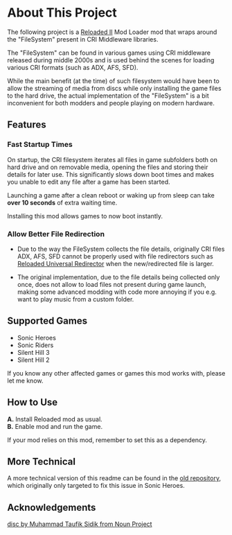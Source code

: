 # About This Project

The following project is a [Reloaded II](https://github.com/Reloaded-Project/Reloaded-II) Mod Loader mod that wraps around the "FileSystem" present in CRI Middleware libraries.

The "FileSystem" can be found in various games using CRI middleware released during middle 2000s and is used behind the scenes for loading various CRI formats (such as ADX, AFS, SFD).

While the main benefit (at the time) of such filesystem would have been to allow the streaming of media from discs while only installing the game files to the hard drive, the actual implementation of the "FileSystem" is a bit inconvenient for both modders and people playing on modern hardware.

## Features

### Fast Startup Times
On startup, the CRI filesystem iterates all files in game subfolders both on hard drive and on removable media, opening the files and storing their details for later use. This significantly slows down boot times and makes you unable to edit any file after a game has been started.

Launching a game after a clean reboot or waking up from sleep can take **over 10 seconds** of extra waiting time.

Installing this mod allows games to now boot instantly.

### Allow Better File Redirection
- Due to the way the FileSystem collects the file details, originally CRI files ADX, AFS, SFD cannot be properly used with file redirectors such as [Reloaded Universal Redirector](https://github.com/Reloaded-Project/Reloaded.Mod.Universal.Redirector) when the new/redirected file is larger.  

- The original implementation, due to the file details being collected only once, does not allow to load files not present during game launch, making some advanced modding with code more annoying if you e.g. want to play music from a custom folder.

## Supported Games
- Sonic Heroes  
- Sonic Riders  
- Silent Hill 3  
- Silent Hill 2  

If you know any other affected games or games this mod works with, please let me know.

## How to Use

**A.** Install Reloaded mod as usual.  
**B.** Enable mod and run the game.  

If your mod relies on this mod, remember to set this as a dependency.

## More Technical
A more technical version of this readme can be found in the [old repository](https://github.com/Sewer56/Heroes-CRI-FileTable-Hook), which originally only targeted to fix this issue in Sonic Heroes.

## Acknowledgements

[disc by Muhammad Taufik Sidik from Noun Project](https://thenounproject.com/browse/icons/term/disc/)